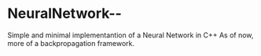 # NeuralNetwork--
Simple and minimal implementantion of a Neural Network in C++
As of now, more of a backpropagation framework.
 
